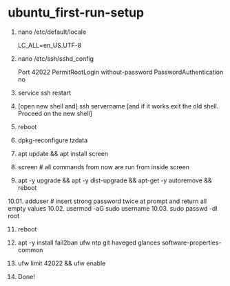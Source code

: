 # ubuntu_first-run-setup

01. nano /etc/default/locale

	LC_ALL=en_US.UTF-8

02. nano /etc/ssh/sshd_config

	Port 42022
	PermitRootLogin without-password
	PasswordAuthentication no
    
03. service ssh restart

04. [open new shell and] ssh servername [and if it works exit the old shell. Proceed on the new shell]

05. reboot

06. dpkg-reconfigure tzdata

07. apt update && apt install screen

08. screen # all commands from now are run from inside screen

09. apt -y upgrade && apt -y dist-upgrade && apt-get -y autoremove && reboot

10.01.  adduser <username> # insert strong password twice at prompt and return all empty values
10.02.  usermod -aG sudo username
10.03.  sudo passwd -dl root

11. reboot

12. apt -y install fail2ban ufw ntp git haveged glances software-properties-common

13. ufw limit 42022 && ufw enable

14. Done!
